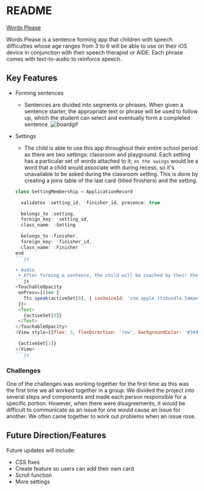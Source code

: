 # README
[Words Please](https://wordsplease.github.io/words-please-tutorial/)

Words Please is a sentence forming app that children with speech difficulties whose age ranges from 3 to 6 will be able to use on their iOS device in conjunction with their speech therapist or AIDE. Each phrase comes with text-to-audio to reinforce speech.

## Key Features

+ Forming sentences
  + Sentences are divided into segments or phrases. When given a sentence starter, the appropriate text or phrase will be used to follow up, which the student can select and eventually form a completed sentence.
![boardgif](https://res.cloudinary.com/dqj3kgpoj/image/upload/v1541535528/wordsplease.gif)

+ Settings
  + The child is able to use this app throughout their entire school period as there are two settings: classroom and playground. Each setting has a particular set of words attached to it; `on the swings` would be a word that a child would associate with during recess, so it's unavailable to be asked during the classroom setting. This is done by creating a joins table of the last card (titled finishers) and the setting.
   ```js
   class SettingMembership < ApplicationRecord

     validates :setting_id, :finisher_id, presence: true

     belongs_to :setting,
     foreign_key: :setting_id,
     class_name: :Setting

     belongs_to :finisher,
     foreign_key: :finisher_id,
     class_name: :Finisher
   end
   ```js

  + Audio
    + After forming a sentence, the child will be coached by their therapist or aide to finish the sentence. After tapping the sentence, an audio voice will voice the sentence for the student to repeat after. This is to reinforce speech.
  ```js
  <TouchableOpacity
    onPress={()=> {
      Tts.speak(activeSet[0], { iosVoiceId: 'com.apple.ttsbundle.Samantha-compact' })
    }}>
    <Text>
      {activeSet[0]}
    </Text>
  </TouchableOpacity>
  <View style={{flex: 3, flexDirection: 'row', backgroundColor: '#3498DB'}}>

    {activeSet[1]}
  </View>
  ```js

### Challenges
One of the challenges was working together for the first time as this was the first time we all worked together in a group. We divided the project into several steps and components and made each person responsible for a specific portion. However, when there were disagreements, it would be difficult to communicate as an issue for one would cause an issue for another. We often came together to work out problems when an issue rose.

## Future Direction/Features
Future updates will include:
+ CSS fixes
+ Create feature so users can add their own card
+ Scroll function
+ More settings
